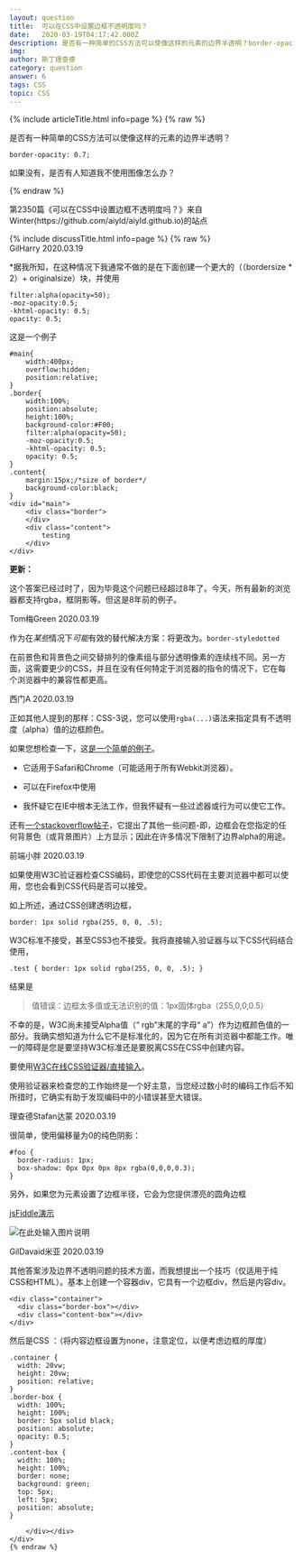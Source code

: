 ```yaml
---
layout: question
title:  可以在CSS中设置边框不透明度吗？
date:   2020-03-19T04:17:42.000Z
description: 是否有一种简单的CSS方法可以使像这样的元素的边界半透明？border-opacity  0.7;如果没有，是否有人知道我不使用图像怎么办？...
img: 
author: 斯丁理查德
category: question
answer: 6
tags: CSS
topic: CSS
---
```

<div class="article-root">
  <div class="article">
    {% include articleTitle.html info=page %}
    {% raw %}
    <div class="article-content"><p><font style="vertical-align: inherit;"><font style="vertical-align: inherit;">是否有一种简单的CSS方法可以使像这样的元素的边界半透明？</font></font></p>

<pre><code>border-opacity: 0.7;
</code></pre>

<p><font style="vertical-align: inherit;"><font style="vertical-align: inherit;">如果没有，是否有人知道我不使用图像怎么办？</font></font></p></div>
    {% endraw %}
  </div>
  <p class="winter_mark">第2350篇《可以在CSS中设置边框不透明度吗？》来自Winter(https://github.com/aiyld/aiyld.github.io)的站点</p>
  <div class="discuss-wrapper">
    {% include discussTitle.html info=page %}
    {% raw %}
    <div class="discuss-list">
    <div class="discuss-item">
        <div class="discuss-parent">
          <div class="discuss-meta">
            <span class="discuss-user">GilHarry</span>
            <span class="discuss-time">2020.03.19</span>
          </div>
          <div class="discuss-comment"><p><font style="vertical-align: inherit;"><font style="vertical-align: inherit;">*据我所知，在这种情况下我通常不做的是在下面创建一个更大的（（bordersize * 2）+ originalsize）块，并使用</font></font></p>

<pre><code>filter:alpha(opacity=50);<font></font>
-moz-opacity:0.5;<font></font>
-khtml-opacity: 0.5;<font></font>
opacity: 0.5;<font></font>
</code></pre>

<p><font style="vertical-align: inherit;"><font style="vertical-align: inherit;">这是一个例子</font></font></p>

<pre><code>#main{<font></font>
    width:400px;<font></font>
    overflow:hidden;<font></font>
    position:relative;<font></font>
}<font></font>
.border{<font></font>
    width:100%;<font></font>
    position:absolute;<font></font>
    height:100%;<font></font>
    background-color:#F00;<font></font>
    filter:alpha(opacity=50);<font></font>
    -moz-opacity:0.5;<font></font>
    -khtml-opacity: 0.5;<font></font>
    opacity: 0.5;<font></font>
}<font></font>
.content{<font></font>
    margin:15px;/*size of border*/<font></font>
    background-color:black;<font></font>
}<font></font>
&lt;div id="main"&gt;<font></font>
    &lt;div class="border"&gt;<font></font>
    &lt;/div&gt;<font></font>
    &lt;div class="content"&gt;<font></font>
        testing<font></font>
    &lt;/div&gt;<font></font>
&lt;/div&gt;<font></font>
</code></pre>

<p><strong><font style="vertical-align: inherit;"><font style="vertical-align: inherit;">更新：</font></font></strong></p>

<p><font style="vertical-align: inherit;"><font style="vertical-align: inherit;">这个答案已经过时了，因为毕竟这个问题已经超过8年了。</font><font style="vertical-align: inherit;">今天，所有最新的浏览器都支持rgba，框阴影等。</font><font style="vertical-align: inherit;">但这是8年前的例子。</font></font></p></div>
        </div></div><div class="discuss-item">
        <div class="discuss-parent">
          <div class="discuss-meta">
            <span class="discuss-user">Tom梅Green</span>
            <span class="discuss-time">2020.03.19</span>
          </div>
          <div class="discuss-comment"><p><font style="vertical-align: inherit;"><font style="vertical-align: inherit;">作为</font><font style="vertical-align: inherit;">在</font><em><font style="vertical-align: inherit;">某些</font></em><font style="vertical-align: inherit;">情况下</font></font><em><font style="vertical-align: inherit;"><font style="vertical-align: inherit;">可能</font></font></em><font style="vertical-align: inherit;"><font style="vertical-align: inherit;">有效</font><font style="vertical-align: inherit;">的替代解决方案</font><font style="vertical-align: inherit;">：将更</font><font style="vertical-align: inherit;">改为</font><font style="vertical-align: inherit;">。</font></font><em><font style="vertical-align: inherit;"></font></em><font style="vertical-align: inherit;"></font><code>border-style</code><font style="vertical-align: inherit;"></font><code>dotted</code><font style="vertical-align: inherit;"></font></p>

<p><font style="vertical-align: inherit;"><font style="vertical-align: inherit;">在前景色和背景色之间交替排列的像素组与部分透明像素的连续线不同。</font><font style="vertical-align: inherit;">另一方面，这需要更少的CSS，并且在没有任何特定于浏览器的指令的情况下，它在每个浏览器中的兼容性都更高。</font></font></p></div>
        </div></div><div class="discuss-item">
        <div class="discuss-parent">
          <div class="discuss-meta">
            <span class="discuss-user">西门A</span>
            <span class="discuss-time">2020.03.19</span>
          </div>
          <div class="discuss-comment"><p><font style="vertical-align: inherit;"><font style="vertical-align: inherit;">正如其他人提到的那样：CSS-3说，您可以使用</font></font><code>rgba(...)</code><font style="vertical-align: inherit;"><font style="vertical-align: inherit;">语法来指定具有不透明度（alpha）值的边框颜色。  </font></font></p>

<p><a href="http://jsfiddle.net/pqH4r/" rel="nofollow noreferrer"><font style="vertical-align: inherit;"></font></a><font style="vertical-align: inherit;"><font style="vertical-align: inherit;">如果您想检查一下，这</font><a href="http://jsfiddle.net/pqH4r/" rel="nofollow noreferrer"><font style="vertical-align: inherit;">是一个简单的例子</font></a><font style="vertical-align: inherit;">。  </font></font></p>

<ul>
<li><p><font style="vertical-align: inherit;"><font style="vertical-align: inherit;">它适用于Safari和Chrome（可能适用于所有Webkit浏览器）。  </font></font></p></li>
<li><p><font style="vertical-align: inherit;"><font style="vertical-align: inherit;">可以在Firefox中使用</font></font></p></li>
<li><p><font style="vertical-align: inherit;"><font style="vertical-align: inherit;">我怀疑它在IE中根本无法工作，但我怀疑有一些过滤器或行为可以使它工作。</font></font></p></li>
</ul>

<p><font style="vertical-align: inherit;"><font style="vertical-align: inherit;">还有</font></font><a href="https://stackoverflow.com/questions/2626039/css-rgba-border-background-alpha-double"><font style="vertical-align: inherit;"><font style="vertical-align: inherit;">一个stackoverflow帖子</font></font></a><font style="vertical-align: inherit;"><font style="vertical-align: inherit;">，它提出了其他一些问题-即，边框会在您指定的任何背景色（或背景图片）上方显示；</font><font style="vertical-align: inherit;">因此在许多情况下限制了边界alpha的用途。</font></font></p></div>
        </div></div><div class="discuss-item">
        <div class="discuss-parent">
          <div class="discuss-meta">
            <span class="discuss-user">前端小胖</span>
            <span class="discuss-time">2020.03.19</span>
          </div>
          <div class="discuss-comment"><p><font style="vertical-align: inherit;"><font style="vertical-align: inherit;">如果使用W3C验证器检查CSS编码，即使您的CSS代码在主要浏览器中都可以使用，您也会看到CSS代码是否可以接受。</font></font></p>

<p><font style="vertical-align: inherit;"><font style="vertical-align: inherit;">如上所述，通过CSS创建透明边框， </font></font></p>

<pre><code>border: 1px solid rgba(255, 0, 0, .5);
</code></pre>

<p><font style="vertical-align: inherit;"><font style="vertical-align: inherit;">W3C标准不接受，甚至CSS3也不接受。</font><font style="vertical-align: inherit;">我将直接输入验证器与以下CSS代码结合使用，</font></font></p>

<pre><code>.test { border: 1px solid rgba(255, 0, 0, .5); }
</code></pre>

<p><font style="vertical-align: inherit;"><font style="vertical-align: inherit;">结果是 </font></font></p>

<blockquote>
  <p><font style="vertical-align: inherit;"><font style="vertical-align: inherit;">值错误：边框太多值或无法识别的值：1px固体rgba（255,0,0,0.5）</font></font></p>
</blockquote>

<p><font style="vertical-align: inherit;"><font style="vertical-align: inherit;">不幸的是，W3C尚未接受Alpha值（“ rgb”末尾的字母“ a”）作为边框颜色值的一部分。</font><font style="vertical-align: inherit;">我确实想知道为什么它不是标准化的，因为它在所有浏览器中都能工作。</font><font style="vertical-align: inherit;">唯一的障碍是您是要坚持W3C标准还是要脱离CSS在CSS中创建内容。</font></font></p>

<p><font style="vertical-align: inherit;"><font style="vertical-align: inherit;">要使用</font></font><a href="http://jigsaw.w3.org/css-validator/#validate_by_input" rel="noreferrer"><font style="vertical-align: inherit;"><font style="vertical-align: inherit;">W3C在线CSS验证器/直接输入</font></font></a><font style="vertical-align: inherit;"><font style="vertical-align: inherit;">。</font></font></p>

<p><font style="vertical-align: inherit;"><font style="vertical-align: inherit;">使用验证器来检查您的工作始终是一个好主意，当您经过数小时的编码工作后不知所措时，它确实有助于发现编码中的小错误甚至大错误。</font></font></p></div>
        </div></div><div class="discuss-item">
        <div class="discuss-parent">
          <div class="discuss-meta">
            <span class="discuss-user">理查德Stafan达蒙</span>
            <span class="discuss-time">2020.03.19</span>
          </div>
          <div class="discuss-comment"><p><font style="vertical-align: inherit;"><font style="vertical-align: inherit;">很简单，使用偏移量为0的纯色阴影：</font></font></p>

<pre><code>#foo {<font></font>
  border-radius: 1px;<font></font>
  box-shadow: 0px 0px 0px 8px rgba(0,0,0,0.3);       <font></font>
}<font></font>
</code></pre>

<p><font style="vertical-align: inherit;"><font style="vertical-align: inherit;">另外，如果您为元素设置了边框半径，它会为您提供漂亮的圆角边框</font></font></p>

<p><a href="http://jsfiddle.net/KDs3v/1/" rel="noreferrer"><font style="vertical-align: inherit;"><font style="vertical-align: inherit;">jsFiddle演示</font></font></a></p>

<p><img src="https://i.stack.imgur.com/HwqWB.png" alt="在此处输入图片说明"></p></div>
        </div></div><div class="discuss-item">
        <div class="discuss-parent">
          <div class="discuss-meta">
            <span class="discuss-user">GilDavaid米亚</span>
            <span class="discuss-time">2020.03.19</span>
          </div>
          <div class="discuss-comment"><p><font style="vertical-align: inherit;"><font style="vertical-align: inherit;">其他答案涉及边界不透明问题的技术方面，而我想提出一个技巧（仅适用于纯CSS和HTML）。</font><font style="vertical-align: inherit;">基本上创建一个容器div，它具有一个边框div，然后是内容div。</font></font></p>

<pre><code>&lt;div class="container"&gt;<font></font>
  &lt;div class="border-box"&gt;&lt;/div&gt;<font></font>
  &lt;div class="content-box"&gt;&lt;/div&gt;<font></font>
&lt;/div&gt;<font></font>
</code></pre>

<p><font style="vertical-align: inherit;"><font style="vertical-align: inherit;">然后是CSS ：（将内容边框设置为none，注意定位，以便考虑边框的厚度）</font></font></p>

<pre><code>.container {<font></font>
  width: 20vw;<font></font>
  height: 20vw;<font></font>
  position: relative;<font></font>
}<font></font>
.border-box {<font></font>
  width: 100%;<font></font>
  height: 100%;<font></font>
  border: 5px solid black;<font></font>
  position: absolute;<font></font>
  opacity: 0.5;<font></font>
}<font></font>
.content-box {<font></font>
  width: 100%;<font></font>
  height: 100%;<font></font>
  border: none;<font></font>
  background: green;<font></font>
  top: 5px;<font></font>
  left: 5px;<font></font>
  position: absolute;<font></font>
}<font></font>
</code></pre></div>
        </div></div>
    </div>
    {% endraw %}
  </div>
<div>
